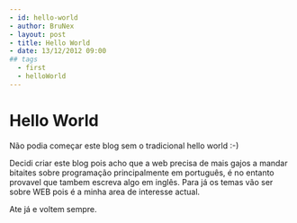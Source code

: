 ```yaml
---
- id: hello-world
- author: BruNex
- layout: post
- title: Hello World
- date: 13/12/2012 09:00
## tags
  - first
  - helloWorld
---
```


# Hello World

Não podia começar este blog sem o tradicional hello world :-)

Decidi criar este blog pois acho que a web precisa de mais gajos a mandar bitaites sobre programação principalmente em português, é no entanto provavel que tambem escreva algo em inglês. Para já os temas vão ser sobre WEB pois é a minha area de interesse actual.

Ate já e voltem sempre.
